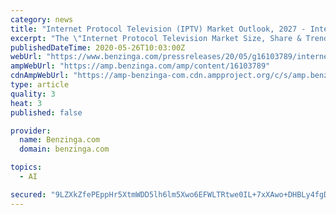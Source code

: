 ```yaml
---
category: news
title: "Internet Protocol Television (IPTV) Market Outlook, 2027 - Integration of Artificial Intelligence, Advancements in Video Coding Technology"
excerpt: "The \"Internet Protocol Television Market Size, Share & Trends Analysis Report by Subscription Type, by Region, and"
publishedDateTime: 2020-05-26T10:03:00Z
webUrl: "https://www.benzinga.com/pressreleases/20/05/g16103789/internet-protocol-television-iptv-market-outlook-2027-integration-of-artificial-intelligence-advan"
ampWebUrl: "https://amp.benzinga.com/amp/content/16103789"
cdnAmpWebUrl: "https://amp-benzinga-com.cdn.ampproject.org/c/s/amp.benzinga.com/amp/content/16103789"
type: article
quality: 3
heat: 3
published: false

provider:
  name: Benzinga.com
  domain: benzinga.com

topics:
  - AI

secured: "9LZXkZfePEppHr5XtmWDD5lh6lm5Xwo6EFWLTRtwe0IL+7xXAwo+DHBLy4fgDX5hjUpORbYwfEvejoiOeNHUBf8AsZbd7mXOIUwnoqOgeNoZR2Vn7us3l0i10eAS/mRTSEyyf/00MvEMhMyUJFG1ZSZY9mxFjzWhmapAKw26lY8uUBZNdS1jlREXuyIhUCZ413lAhSqg5GQsLmXOLf9zrlqLiU5VdjqxK6M3ub5lYkubsynKh95Yih6ztJRzVjlmew+7zbVy3sIU8kD28LSh3mzG4YziEE+T9LpGm9Ku2ylr+qF2o/jqMjou6smQ5vLh;e6WLzBhXo7MpR459RJqYiA=="
---
```


